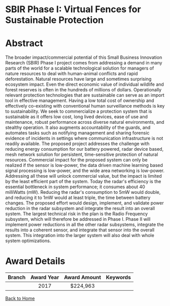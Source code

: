 
SBIR Phase I: Virtual Fences for Sustainable Protection
=======================================================

# Abstract


The broader impact/commercial potential of this Small Business Innovation Research (SBIR) Phase I project comes from addressing a demand in many parts of the world for a scalable technological solution for managers of nature resources to deal with human-animal conflicts and rapid deforestation. Natural resources have large and sometimes surprising ecosystem impact. Even the direct economic value of individual wildlife and forest reserves is often in the hundreds of millions of dollars. Operationally relevant protection technologies that are sustainable can serve as an import tool in effective management. Having a low total cost of ownership and effectively co-existing with conventional human surveillance methods is key to sustainability. We seek to commercialize a protection system that is sustainable as it offers low cost, long lived devices, ease of use and maintenance, robust performance across diverse natural environments, and stealthy operation. It also augments accountability of the guards, and automates tasks such as notifying management and sharing forensic evidence of incidents in settings where communication infrastructure is not readily available. The proposed project addresses the challenge with reducing energy consumption for our battery powered, radar device based, mesh network solution for persistent, time-sensitive protection of natural resources. Commercial impact for the proposed system can only be realized if the sensor is low-power, the data driven machine learning based signal processing is low-power, and the wide area networking is low-power. Addressing all these will unlock commercial value, but the impact is limited by the least efficient part of the system. Today the radar's efficiency is the essential bottleneck in system performance; it consumes about 40 milliWatts (mW). Reducing the radar's consumption to 5mW would double, and reducing it to 1mW would at least triple, the time between battery changes. The proposed effort would design, implement, and validate power reduction in the radar subsystem and integrate the result into an overall system. The largest technical risk in the plan is the Radio Frequency subsystem, which will therefore be addressed in Phase I. Phase II will implement power reductions in all the other radar subsystems, integrate the results into a coherent sensor, and integrate that sensor into the overall system. This integration into the larger system will also deal with whole system optimizations.  

# Award Details

|Branch|Award Year|Award Amount|Keywords|
| :---: | :---: | :---: | :---: |
||2017|$224,963||
  
  


[Back to Home](https://github.com/chrischow/dod_sbir_awards#278)